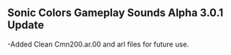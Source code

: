 ## Sonic Colors Gameplay Sounds Alpha 3.0.1 Update

-Added Clean Cmn200.ar.00 and arl files for future use.


